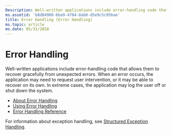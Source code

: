 ```yaml
---
Description: Well-written applications include error-handling code that allows them to recover gracefully from unexpected errors.
ms.assetid: 'b8d84980-6ba9-4784-8ab0-d5e9c5c95bae'
title: Error Handling (Error Handling)
ms.topic: article
ms.date: 05/31/2018
---
```


# Error Handling

Well-written applications include error-handling code that allows them to recover gracefully from unexpected errors. When an error occurs, the application may need to request user intervention, or it may be able to recover on its own. In extreme cases, the application may log the user off or shut down the system.

-   [About Error Handling](about-error-handling.md)
-   [Using Error Handling](using-error-handling.md)
-   [Error Handling Reference](error-handling-reference.md)

For information about exception handling, see [Structured Exception Handling](structured-exception-handling.md).

 

 



